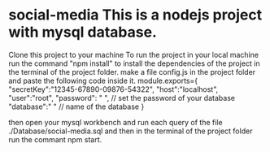 # social-media  This is a nodejs project with mysql database.
Clone this project to your machine
To run the project in your local machine 
run the command "npm install" to install the dependencies of the project in the terminal of the project folder.
make a file config.js in the project folder and paste the following code inside it.
module.exports={
    "secretKey":"12345-67890-09876-54322",
    "host":"localhost",
    "user":"root",
    "password": " ", // set the password of your database
    "database":" "  // name of the database
} 

then open your mysql workbench and run each query of the file ./Database/social-media.sql
and then in the terminal of the project folder run the commant npm start.
